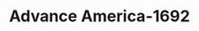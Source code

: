 ---
f_zip-code: 61832
f_state-code: IL
title: Advance America-1692
f_phone: 217-446-1766
f_city-only: Danville
f_address: 306 W Fairchild Street Danville
f_location-unique-id: '1692'
slug: advance-america-1692
updated-on: '2024-05-30T13:46:58.046Z'
created-on: '2024-05-30T13:36:59.803Z'
published-on: '2024-05-30T13:54:32.469Z'
f_city-state: cms/city/danville-il.md
f_company: cms/company/advance-america.md
f_state: cms/state/illinois.md
layout: '[payday-loan].html'
tags: payday-loan
---